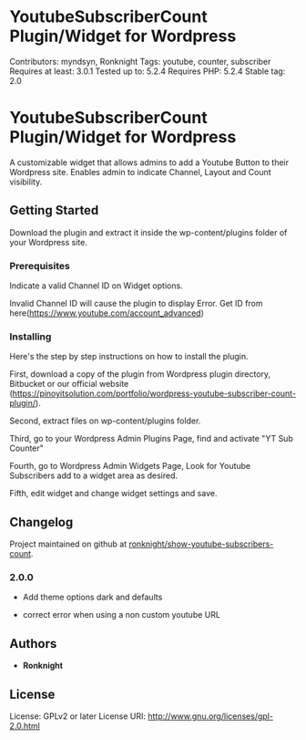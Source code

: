 # YoutubeSubscriberCount Plugin/Widget for Wordpress
Contributors: myndsyn, Ronknight
Tags: youtube, counter, subscriber
Requires at least: 3.0.1
Tested up to: 5.2.4
Requires PHP: 5.2.4
Stable tag: 2.0

# YoutubeSubscriberCount Plugin/Widget for Wordpress

A customizable widget that allows admins to add a Youtube Button to their Wordpress site. Enables admin to indicate Channel, Layout and Count visibility.

## Getting Started

Download the plugin and extract it inside the wp-content/plugins folder of your Wordpress site.

### Prerequisites

Indicate a valid Channel ID on Widget options.


Invalid Channel ID will cause the plugin to display Error. Get ID from here(https://www.youtube.com/account_advanced)


### Installing

Here's the step by step instructions on how to install the plugin.


First, download a copy of the plugin from Wordpress plugin directory, Bitbucket or our official website (https://pinoyitsolution.com/portfolio/wordpress-youtube-subscriber-count-plugin/).

Second, extract files on wp-content/plugins folder.

Third, go to your Wordpress Admin Plugins Page, find and activate "YT Sub Counter"

Fourth, go to Wordpress Admin Widgets Page, Look for Youtube Subscribers add to a widget area as desired.

Fifth, edit widget and change widget settings and save.

## Changelog ##

Project maintained on github at [ronknight/show-youtube-subscribers-count](https://github.com/ronknight/show-youtube-subscribers-count).

### 2.0.0 ###

* Add theme options dark and defaults

* correct error when using a non custom youtube URL


## Authors

* **Ronknight**

## License
License: GPLv2 or later
License URI: http://www.gnu.org/licenses/gpl-2.0.html